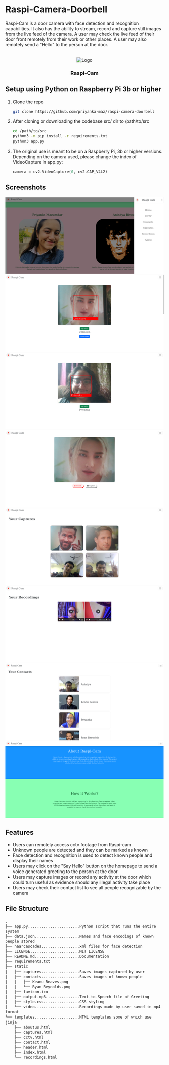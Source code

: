 # Raspi-Camera-Doorbell

Raspi-Cam is a door camera with face detection and recognition capabilities. It also has the ability to stream, record and capture still images from the live feed of the camera. A user may check the live feed of their door front remotely from their work or other places. A user may also remotely send a "Hello" to the person at the door.

<!-- PROJECT LOGO -->
<br />
<div align="center">
    <img src="static/favicon.ico" alt="Logo" width="80" height="80">
    <h3 align="center">Raspi-Cam</h3>
</div>

## Setup using Python on Raspberry Pi 3b or higher

1. Clone the repo
   ```sh
   git clone https://github.com/priyanka-maz/raspi-camera-doorbell
   ```

2. After cloning or downloading the codebase src/ dir to /path/to/src
    ```sh
    cd /path/to/src
    python3 -m pip install -r requirements.txt
    python3 app.py
    ```
3. The original use is meant to be on a Raspberry Pi, 3b or higher versions. 
   Depending on the camera used, please change the index of VideoCapture in app.py:
   ```python
   camera = cv2.VideoCapture(0, cv2.CAP_V4L2)
   ```
## Screenshots

![Navigation](screenshots/Navigation.png)
![Homepage for Unknown Person](screenshots/HomepageUnknown.png)
![Homepage for Known Person](screenshots/HomepageKnown.png)
![CCTV Footage](screenshots/CCTV.png)
![Captures](screenshots/Captures.png)
![Recordings](screenshots/Recordings.png)
![Contacts](screenshots/Contacts.png)
![About Us](screenshots/AboutUs.png)

## Features

- Users can remotely access cctv footage from Raspi-cam
- Unknown people are detected and they can be marked as known
- Face detection and recognition is used to detect 
  known people and display their names
- Users may click on the "Say Hello" button on the homepage 
  to send a voice generated greeting to the person at the door
- Users may capture images or record any activity at the door
  which could turn useful as evidence should any illegal activity take place
- Users may check their contact list to see all people recognizable by the camera

## File Structure

```
.
├── app.py.......................Python script that runs the entire system
├── data.json....................Names and face encodings of known people stored 
├── haarcascades.................xml files for face detection
├── LICENSE......................MIT LICENSE
├── README.md....................Documentation
├── requirements.txt
├── static
│   ├── captures.................Saves images captured by user
│   ├── contacts.................Saves images of known people
│   │   ├── Keanu Reaves.png
│   │   └── Ryan Reynolds.png
│   ├── favicon.ico
│   ├── output.mp3...............Text-to-Speech file of Greeting
│   ├── style.css................CSS styling
│   └── video....................Recordings made by user saved in mp4 format
└── templates....................HTML templates some of which use jinja
    ├── aboutus.html
    ├── captures.html
    ├── cctv.html
    ├── contact.html
    ├── header.html
    ├── index.html
    └── recordings.html
```
